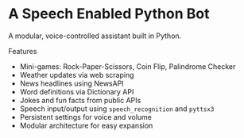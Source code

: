 # A Speech Enabled Python Bot

A modular, voice-controlled assistant built in Python.

Features

-  Mini-games: Rock-Paper-Scissors, Coin Flip, Palindrome Checker
-  Weather updates via web scraping
-  News headlines using NewsAPI
-  Word definitions via Dictionary API
-  Jokes and fun facts from public APIs
-  Speech input/output using `speech_recognition` and `pyttsx3`
-  Persistent settings for voice and volume
-  Modular architecture for easy expansion

